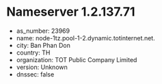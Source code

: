 # Nameserver 1.2.137.71

* as_number: 23969
* name: node-1tz.pool-1-2.dynamic.totinternet.net.
* city: Ban Phan Don
* country: TH
* organization: TOT Public Company Limited
* version: Unknown
* dnssec: false
